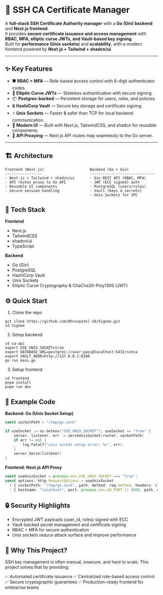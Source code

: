 # 🔐 SSH CA Certificate Manager

A **full-stack SSH Certificate Authority manager** with a **Go (Gin) backend** and **Next.js frontend**.  
It provides **secure certificate issuance and access management** with **RBAC, MFA, elliptic curve JWTs, and Vault-based key signing**.  
Built for **performance (Unix sockets)** and **scalability**, with a modern frontend powered by **Next.js + Tailwind + shadcn/ui**.

---

## ✨ Key Features

- 🛡 **RBAC + MFA** — Role-based access control with 6-digit authenticator codes.  
- 🔑 **Elliptic Curve JWTs** — Stateless authentication with secure signing.  
- 📦 **Postgres-backed** — Persistent storage for users, roles, and policies.  
- 🔒 **HashiCorp Vault** — Secure key storage and certificate signing.  
- ⚡ **Unix Sockets** — Faster & safer than TCP for local backend communication.  
- 🎨 **Modern UI** — Built with Next.js, TailwindCSS, and shadcn for reusable components.  
- 🔄 **API Proxying** — Next.js API routes map seamlessly to the Go server.  

---

## 🏗️ Architecture

```text
Frontend (Next.js)                     Backend (Go + Gin)
-----------------                      ------------------------------
- Next.js + Tailwind + shadcn/ui       - Gin REST API (RBAC, MFA)
- API routes proxy to Go API           - JWT (ECC signed) auth
- Reusable UI components               - PostgreSQL (users/roles)
- Secure session handling              - Vault (keys & secrets)
                                       - Unix Sockets for IPC
```
## 🚀 Tech Stack

**Frontend**
- Next.js
- TailwindCSS
- shadcn/ui
- TypeScript

**Backend**
- Go (Gin)
- PostgreSQL
- HashiCorp Vault
- Unix Sockets
- Elliptic Curve Cryptography & ChaCha20-Poly1305 (JWT)

## ⚙️ Quick Start
1. Clone the repo
```
git clone https://github.com/Dhruvpatel-10/Signee.git
cd Signee
```
2. Setup backend
```
cd ca-api
export USE_UNIX_SOCKET=true
export DATABASE_URL=postgres://user:pass@localhost:5432/sshca
export VAULT_ADDR=http://127.0.0.1:8200
go run main.go
```
3. Setup frontend
```
cd frontend
pnpm install
pnpm run dev
```

## 🔧 Example Code
**Backend: Go (Unix Socket Setup)**
```Go
const socketPath = "/tmp/go.sock"

if useSocket := os.Getenv("USE_UNIX_SOCKET"); useSocket == "true" {
    server, listener, err := serveUnixSocket(router, socketPath)
    if err != nil {
        log.Fatalf("unix socket setup error: %v", err)
    }
    server.Serve(listener)
}
```
**Frontend: Next.js API Proxy**
```ts
const useUnixSocket = process.env.USE_UNIX_SOCKET === "true";
const options: http.RequestOptions = useUnixSocket
  ? { socketPath: "/tmp/go.sock", path, method: req.method, headers: cleanHeaders }
  : { hostname: "localhost", port: process.env.GO_PORT || 8080, path, method: req.method, headers: cleanHeaders };
```

## 🔒 Security Highlights
- Encrypted JWT payloads (user_id, roles) signed with ECC
- Vault-backed secret management and certificate signing
- RBAC + MFA for secure authentication
- Unix sockets reduce attack surface and improve performance

## 🌟 Why This Project?
SSH key management is often manual, insecure, and hard to scale.
This project solves that by providing:

✅ Automated certificate issuance
✅ Centralized role-based access control
✅ Secure cryptographic guarantees
✅ Production-ready frontend for enterprise teams
